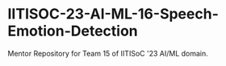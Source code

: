 # IITISOC-23-AI-ML-16-Speech-Emotion-Detection
Mentor Repository for Team 15 of IITISoC '23 AI/ML domain.
